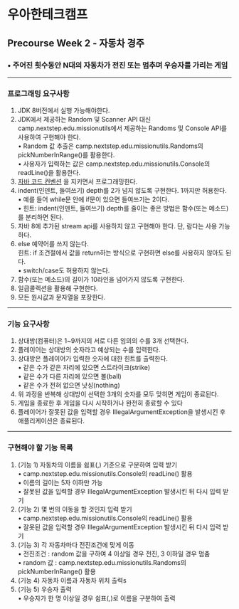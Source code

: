 # 우아한테크캠프
## Precourse Week 2 - 자동차 경주
### • 주어진 횟수동안 N대의 자동차가 전진 또는 멈추며 우승자를  가리는 게임
***
### 프로그래밍 요구사항
1. JDK 8버전에서 실행 가능해야한다.
2. JDK에서 제공하는 Random 및 Scanner API 대신 camp.nextstep.edu.missionutils에서 제공하는 Randoms 및 Console API를 사용하여 구현해야 한다.  
   • Random 값 추출은 camp.nextstep.edu.missionutils.Randoms의 pickNumberInRange()를 활용한다.  
   • 사용자가 입력하는 값은 camp.nextstep.edu.missionutils.Console의 readLine()을 활용한다.
3. [자바 코드 컨벤션](https://github.com/woowacourse/woowacourse-docs/tree/master/styleguide/java) 을 지키면서 프로그래밍한다.
4. indent(인덴트, 들여쓰기) depth를 2가 넘지 않도록 구현한다. 1까지만 허용한다.  
   • 예를 들어 while문 안에 if문이 있으면 들여쓰기는 2이다.  
   • 힌트: indent(인덴트, 들여쓰기) depth를 줄이는 좋은 방법은 함수(또는 메소드)를 분리하면 된다.
5. 자바 8에 추가된 stream api를 사용하지 않고 구현해야 한다. 단, 람다는 사용 가능하다.
6. else 예약어를 쓰지 않는다.  
   힌트: if 조건절에서 값을 return하는 방식으로 구현하면 else를 사용하지 않아도 된다.  
   • switch/case도 허용하지 않는다.
7. 함수(또는 메소드)의 길이가 10라인을 넘어가지 않도록 구현한다.
8. 일급콜렉션을 활용해 구현한다.
9. 모든 원시값과 문자열을 포장한다.
***
### 기능 요구사항
1. 상대방(컴퓨터)은 1~9까지의 서로 다른 임의의 수를 3개 선택한다.
2. 플레이어는 상대방의 숫자라고 예상되는 수를 입력한다.
3. 상대방은 플레이어가 입력한 숫자에 대한 힌트를 출력한다.  
   •  같은 수가 같은 자리에 있으면 스트라이크(strike)  
   •  같은 수가 다른 자리에 있으면 볼(ball)  
   • 같은 수가 전혀 없으면 낫싱(nothing)
4. 위 과정을 반복해 상대방이 선택한 3개의 숫자를 모두 맞히면 게임이 종료된다.
5. 게임을 종료한 후 게임을 다시 시작하거나 완전히 종료할 수 있다
6. 플레이어가 잘못된 값을 입력할 경우 IllegalArgumentException을 발생시킨 후 애플리케이션은 종료된다.

***
### 구현해야 할 기능 목록
1. (기능 1) 자동차의 이름을 쉼표(,) 기준으로 구분하여 입력 받기  
   • camp.nextstep.edu.missionutils.Console의 readLine() 활용  
   • 이름의 길이는 5자 이하만 가능  
   • 잘못된 값을 입력할 경우 IllegalArgumentException 발생시킨 뒤 다시 입력 받기
2. (기능 2) 몇 번의 이동을 할 것인지 입력 받기  
   • camp.nextstep.edu.missionutils.Console의 readLine() 활용  
   • 잘못된 값을 입력할 경우 IllegalArgumentException 발생시킨 뒤 다시 입력 받기
3. (기능 3) 각 자동차마다 전진조건에 맞게 이동    
   • 전진조건 : random 값을 구하여 4 이상일 경우 전진, 3 이하일 경우 멈춤  
   • random 값 : camp.nextstep.edu.missionutils.Randoms의 pickNumberInRange() 활용
4. (기능 4) 자동차 이름과 자동차 위치 출력s  
5. (기능 5) 우승자 출력  
   • 우승자가 한 명 이상일 경우 쉼표(,)로 이름을 구분하여 출력 
